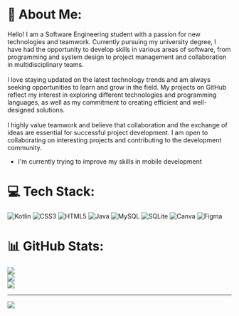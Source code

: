 # 💫 About Me:
Hello! I am a Software Engineering student with a passion for new technologies and teamwork. Currently pursuing my university degree, I have had the opportunity to develop skills in various areas of software, from programming and system design to project management and collaboration in multidisciplinary teams.<br><br>I love staying updated on the latest technology trends and am always seeking opportunities to learn and grow in the field. My projects on GitHub reflect my interest in exploring different technologies and programming languages, as well as my commitment to creating efficient and well-designed solutions.<br><br>I highly value teamwork and believe that collaboration and the exchange of ideas are essential for successful project development. I am open to collaborating on interesting projects and contributing to the development community.

* I'm currently trying to improve my skills in mobile development

# 💻 Tech Stack:
![Kotlin](https://img.shields.io/badge/kotlin-%237F52FF.svg?style=for-the-badge&logo=kotlin&logoColor=white) ![CSS3](https://img.shields.io/badge/css3-%231572B6.svg?style=for-the-badge&logo=css3&logoColor=white) ![HTML5](https://img.shields.io/badge/html5-%23E34F26.svg?style=for-the-badge&logo=html5&logoColor=white) ![Java](https://img.shields.io/badge/java-%23ED8B00.svg?style=for-the-badge&logo=openjdk&logoColor=white) ![MySQL](https://img.shields.io/badge/mysql-4479A1.svg?style=for-the-badge&logo=mysql&logoColor=white) ![SQLite](https://img.shields.io/badge/sqlite-%2307405e.svg?style=for-the-badge&logo=sqlite&logoColor=white) ![Canva](https://img.shields.io/badge/Canva-%2300C4CC.svg?style=for-the-badge&logo=Canva&logoColor=white) ![Figma](https://img.shields.io/badge/figma-%23F24E1E.svg?style=for-the-badge&logo=figma&logoColor=white)
# 📊 GitHub Stats:
![](https://github-readme-stats.vercel.app/api?username=JoelDelgado246&theme=gotham&hide_border=false&include_all_commits=false&count_private=false)<br/>
![](https://github-readme-streak-stats.herokuapp.com/?user=JoelDelgado246&theme=gotham&hide_border=false)<br/>
![](https://github-readme-stats.vercel.app/api/top-langs/?username=JoelDelgado246&theme=gotham&hide_border=false&include_all_commits=false&count_private=false&layout=compact)

---
[![](https://visitcount.itsvg.in/api?id=JoelDelgado246&icon=0&color=0)](https://visitcount.itsvg.in)

<!-- Proudly created with GPRM ( https://gprm.itsvg.in ) -->
